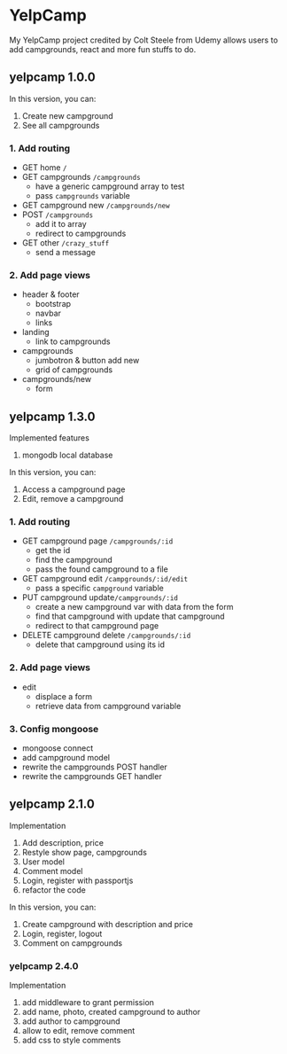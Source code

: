 # YelpCamp
My YelpCamp project credited by Colt Steele from Udemy allows users to add campgrounds, react and more fun stuffs to do.

## yelpcamp 1.0.0
In this version, you can:
1. Create new campground
2. See all campgrounds

### 1. Add routing
* GET home `/`
* GET campgrounds `/campgrounds`
    - have a generic campground array to test
    - pass `campgrounds` variable
* GET campground new `/campgrounds/new`
* POST `/campgrounds`
    - add it to array
    - redirect to campgrounds
* GET other `/crazy_stuff`
    - send a message
### 2. Add page views
* header & footer
    - bootstrap
    - navbar
    - links
* landing
    - link to campgrounds
* campgrounds
    - jumbotron & button add new
    - grid of campgrounds
* campgrounds/new
    - form

## yelpcamp 1.3.0
Implemented features
1. mongodb local database

In this version, you can:
1. Access a campground page
2. Edit, remove a campground

### 1. Add routing
* GET campground page `/campgrounds/:id`
    - get the id
    - find the campground
    - pass the found campground to a file
* GET campground edit `/campgrounds/:id/edit`
    - pass a specific `campground` variable
* PUT campground update`/campgrounds/:id`
    - create a new campground var with data from the form
    - find that campground with update that campground
    - redirect to that campground page
* DELETE campground delete `/campgrounds/:id`
    - delete that campground using its id
### 2. Add page views
* edit
    - displace a form
    - retrieve data from campground variable
### 3. Config mongoose
* mongoose connect
* add campground model
* rewrite the campgrounds POST handler
* rewrite the campgrounds GET handler

## yelpcamp 2.1.0
Implementation
1. Add description, price
2. Restyle show page, campgrounds
3. User model
4. Comment model
5. Login, register with passportjs
6. refactor the code

In this version, you can:
1. Create campground with description and price
2. Login, register, logout
3. Comment on campgrounds

### yelpcamp 2.4.0
Implementation
1. add middleware to grant permission
2. add name, photo, created campground to author
3. add author to campground
4. allow to edit, remove comment
5. add css to style comments

